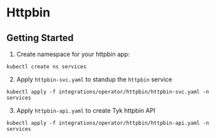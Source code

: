 # Httpbin

## Getting Started
1. Create namespace for your httpbin app:
```
kubectl create ns services
```

2. Apply `httpbin-svc.yaml` to standup the `httpbin` service

```
kubectl apply -f integrations/operator/httpbin/httpbin-svc.yaml -n services
```

3. Apply  `httpbin-api.yaml` to create Tyk httpbin API

```
kubectl apply -f integrations/operator/httpbin/httpbin-api.yaml -n services
```
